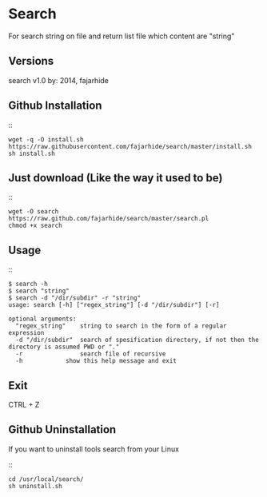 Search 
======

For search string on file and return list file which content are "string"

Versions
--------

search v1.0 by: 2014, fajarhide


Github Installation
-------------------

::

    wget -q -O install.sh https://raw.githubusercontent.com/fajarhide/search/master/install.sh
    sh install.sh


Just download (Like the way it used to be)
------------------------------------------

::

    wget -O search https://raw.github.com/fajarhide/search/master/search.pl
    chmod +x search


Usage
-----

::

    $ search -h
    $ search "string"
    $ search -d "/dir/subdir" -r "string"
    usage: search [-h] ["regex_string"] [-d "/dir/subdir"] [-r]
    
    optional arguments:
      "regex_string"    string to search in the form of a regular expression
      -d "/dir/subdir"  search of spesification directory, if not then the directory is assumed PWD or "."
      -r                search file of recursive
      -h	       	show this help message and exit
     

Exit
----

CTRL + Z


Github Uninstallation
---------------------

If you want to uninstall tools search from your Linux

::

    cd /usr/local/search/
    sh uninstall.sh


